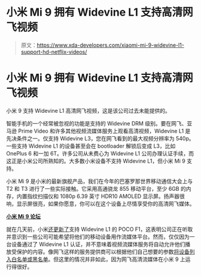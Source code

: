 # 小米 Mi 9 拥有 Widevine L1 支持高清网飞视频

> 原文：<https://www.xda-developers.com/xiaomi-mi-9-widevine-l1-support-hd-netflix-videos/>

# 小米 Mi 9 拥有 Widevine L1 支持高清网飞视频

小米 9 支持 Widevine L1 高清网飞视频，这是该公司过去未能提供的。

智能手机的一个经常被忽视的功能是支持的 Widevine DRM 级别。要在网飞、亚马逊 Prime Video 和许多其他视频流媒体服务上观看高清视频，Widevine L1 是先决条件之一。仅支持 Widevine L3，您在网飞看到的最大视频分辨率为 540p。一些支持 Widevine L1 的设备甚至会在 bootloader 解锁后变成 L3，比如 OnePlus 6 和一加 6T。许多公司从未费心为 Widevine L1 公司办理认证手续，而这正是小米公司所熟知的。大多数小米设备不支持 Widevine L1，但小米 Mi 9 支持。

小米 Mi 9 是小米的最新旗舰产品，我们在今年的巴塞罗那世界移动通信大会上与 T2 和 T3 进行了一些实际接触。它采用高通骁龙 855 移动平台，至少 6GB 的内存，内置指纹扫描仪和 1080p 6.39 英寸 HDR10 AMOLED 显示屏。扬声器很响，显示屏很亮，如果你愿意，你可以在这个设备上尽情享受你的高清网飞媒体。

[**小米 Mi 9 论坛**](https://forum.xda-developers.com/Mi-9)

就在几天前，小米[还更新了](https://www.xda-developers.com/xiaomi-poco-f1-widevine-l1-miui-beta/)支持 Widevine L1 的 POCO F1，这表明公司正在听取并意识到一些公司可能希望将他们的移动设备用作流媒体平台。然而，仅仅因为一台设备通过了 Widevine L1 认证，并不意味着视频流媒体服务将自动允许他们播放受保护的内容。像网飞这样的服务提供商可以根据他们自己想要的参数[将设备列入白名单或黑名单](https://help.netflix.com/en/node/23939)。但这里的情况并非如此，因为网飞高清流媒体在小米 9 上运行得很好。